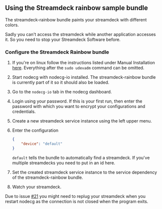 ## Using the Streamdeck rainbow sample bundle

The streamdeck-rainbow bundle paints your streamdeck with different colors.

Sadly you can't access the streamdeck while another application accesses it. So you need to stop your Streamdeck Software before.

### Configure the Streamdeck Rainbow bundle

1. If you're on linux follow the instructions listed under Manual Installation [here](https://github.com/timothycrosley/streamdeck-ui/blob/master/README.md). Everything after the `sudo udevadm` command can be omitted.

2. Start nodecg with nodecg-io installed. The streamdeck-rainbow bundle is currently part of it so it should also be loaded.

3. Go to the `nodecg-io` tab in the nodecg dashboard.

4. Login using your password. If this is your first run, then enter the password with which you want to encrypt your configurations and credentials.

5. Create a new streamdeck service instance using the left upper menu.

6. Enter the configuration

    ```json
    {
        "device": "default"
    }
    ```
    
    `default` tells the bundle to automatically find a streamdeck. If you've multiple streamdecks you need to put in an id here.

7. Set the created streamdeck service instance to the service dependency of the streamdeck-rainbow bundle.

8. Watch your streamdeck.


Due to issue [#21](https://github.com/codeoverflow-org/nodecg-io/issues/21) you might need to replug your streamdeck when you restart nodecg as the connection is not closed when the program exits.
